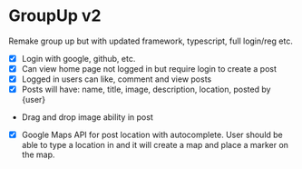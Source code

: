 # GroupUp v2

Remake group up but with updated framework, typescript, full login/reg etc.

- [x] Login with google, github, etc.
- [x] Can view home page not logged in but require login to create a post
- [x] Logged in users can like, comment and view posts
- [x] Posts will have: name, title, image, description, location, posted by {user}
- Drag and drop image ability in post
- [x] Google Maps API for post location with autocomplete. User should be able to type a location in and it will create a map and place a marker on the map.

